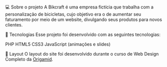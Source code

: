 
 
💻 Sobre o projeto
A Bikcraft é uma empresa fictícia que trabalha com a personalização de bicicletas, cujo objetivo era o de aumentar seu faturamento por meio de um website, divulgando seus produtos para novos clientes.

🚀 Tecnologias
Esse projeto foi desenvolvido com as seguintes tecnologias:

PHP
HTML5
CSS3
JavaScript (animações e slides)

🔖 Layout 
O layout do site foi desenvolvido durante o curso de Web Design Completo da [Origamid](https://www.origamid.com/curso/wordpress-como-cms).

